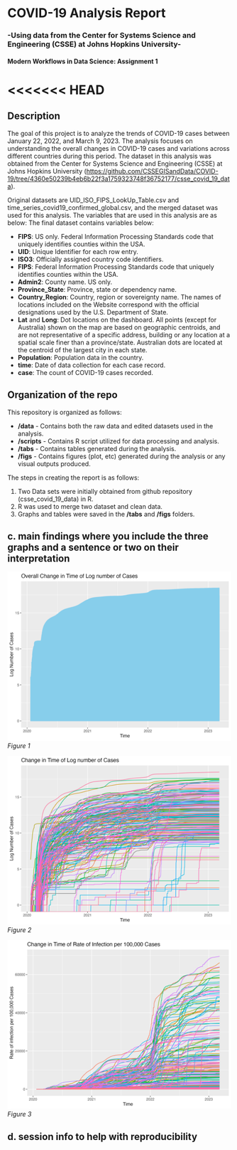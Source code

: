 # COVID-19 Analysis Report
### -Using data from the Center for Systems Science and Engineering (CSSE) at Johns Hopkins University-
#### Modern Workflows in Data Science: Assignment 1

<<<<<<< HEAD
=======
## Description

The goal of this project is to analyze the trends of COVID-19 cases between January 22, 2022, and March 9, 2023. The analysis focuses on understanding the overall changes in COVID-19 cases and variations across different countries during this period. The dataset in this analysis was obtained from the Center for Systems Science and Engineering (CSSE) at Johns Hopkins University (https://github.com/CSSEGISandData/COVID-19/tree/4360e50239b4eb6b22f3a1759323748f36752177/csse_covid_19_data).

Original datasets are UID_ISO_FIPS_LookUp_Table.csv and time_series_covid19_confirmed_global.csv, and the merged dataset was used for this analysis. The variables that are used in this analysis are as below: The final dataset contains variables below:

* **FIPS**: US only. Federal Information Processing Standards code that uniquely identifies counties within the USA.
* **UID**: Unique Identifier for each row entry.
* **ISO3**: Officially assigned country code identifiers.
* **FIPS**: Federal Information Processing Standards code that uniquely identifies counties within the USA.
* **Admin2**: County name. US only.
* **Province_State**: Province, state or dependency name.
* **Country_Region**: Country, region or sovereignty name. The names of locations included on the Website correspond with the official designations used by the U.S. Department of State.
* **Lat** and **Long**: Dot locations on the dashboard. All points (except for Australia) shown on the map are based on geographic centroids, and are not representative of a specific address, building or any location at a spatial scale finer than a province/state. Australian dots are located at the centroid of the largest city in each state.
* **Population**: Population data in the country.
* **time**: Date of data collection for each case record.
* **case**: The count of COVID-19 cases recorded.


## Organization of the repo

This repository is organized as follows:

* **/data** - Contains both the raw data and edited datasets used in the analysis.
* **/scripts** - Contains R script utilized for data processing and analysis.
* **/tabs** - Contains tables generated during the analysis.
* **/figs** - Contains figures (plot, etc) generated during the analysis or any visual outputs produced.

The steps in creating the report is as follows:

1. Two Data sets were initially obtained from github repository (csse_covid_19_data) in R.
2. R was used to merge two dataset and clean data.
3. Graphs and tables were saved in the **/tabs** and **/figs** folders. 


## c. main findings where you include the three graphs and a sentence or two on their interpretation

![](figs/plot_overall_change.png)
*Figure 1*

![](figs/plot_change_ctry.png)
*Figure 2*

![](figs/plot_change_rate_inf.png)
*Figure 3*

## d. session info to help with reproducibility
